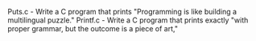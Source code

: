Puts.c - Write a C program that prints "Programming is like building a multilingual puzzle."
Printf.c - Write a C program that prints exactly "with proper grammar, but the outcome is a piece of art,"
